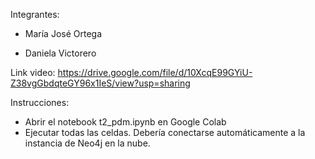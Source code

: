 Integrantes:

- María José Ortega

- Daniela Victorero

Link video: https://drive.google.com/file/d/10XcqE99GYiU-Z38vgGbdqteGY96x1IeS/view?usp=sharing

Instrucciones:

- Abrir el notebook t2_pdm.ipynb en Google Colab
- Ejecutar todas las celdas. Debería conectarse automáticamente a la instancia de Neo4j en la nube.
